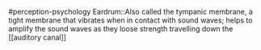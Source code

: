 #perception-psychology 
Eardrum::Also called the tympanic membrane, a tight membrane that vibrates when in contact with sound waves; helps to amplify the sound waves as they loose strength travelling down the [[auditory canal]]
